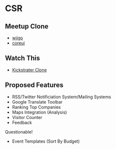 # CSR

## Meetup Clone
- [wiigo](https://github.com/spacether/wiigo)
- [coreui](https://github.com/coreui/coreui-free-react-admin-template)

## Watch This
- [Kickstrater Clone](https://youtu.be/UQqqbmC6iCQ)


## Proposed Features
- RSS/Twitter Notificiation System/Mailing Systems
- Google Translate Toolbar 
- Ranking Top Companies
- Maps Integration (Analysis) 
- Visitor Counter
- Feedback 

Questionable!
- Event Templates (Sort By Budget)
